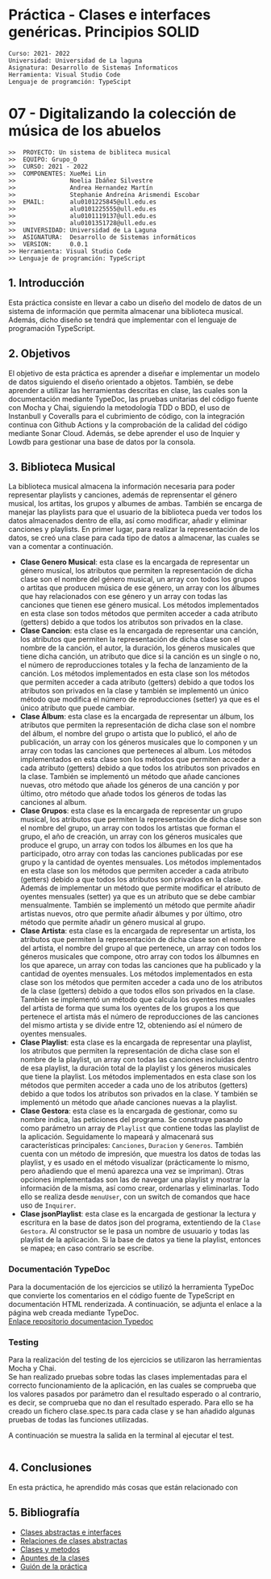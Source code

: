 # Práctica  - Clases e interfaces genéricas. Principios SOLID

```
Curso: 2021- 2022
Universidad: Universidad de La laguna
Asignatura: Desarrollo de Sistemas Informaticos
Herramienta: Visual Studio Code
Lenguaje de programción: TypeScipt
```

# 07 - Digitalizando la colección de música de los abuelos

```
>>  PROYECTO: Un sistema de bibliteca musical
>>  EQUIPO: Grupo_O
>>  CURSO: 2021 - 2022
>>  COMPONENTES: XueMei Lin
>>               Noelia Ibáñez Silvestre
>>               Andrea Hernandez Martín
>>               Stephanie Andreína Arismendi Escobar
>>  EMAIL:       alu0101225845@ull.edu.es
>>               alu0101225555@ull.edu.es
>>               alu0101119137@ull.edu.es
>>               alu0101351728@ull.edu.es
>>  UNIVERSIDAD: Universidad de La Laguna
>>  ASIGNATURA:  Desarrollo de Sistemas informáticos
>>  VERSION:     0.0.1
>> Herramienta: Visual Studio Code
>> Lenguaje de programción: TypeScript
```

## 1. Introducción
Esta práctica consiste en llevar a cabo un diseño del modelo de datos de un sistema de información que permita almacenar una biblioteca musical. Además, dicho diseño se tendrá que implementar con el lenguaje de programación TypeScript.    

## 2. Objetivos
El objetivo de esta práctica es aprender a diseñar e implementar un modelo de datos siguiendo el diseño orientado a objetos. También, se debe aprender a utilizar las herramientas descritas en clase, las cuales son la documentación mediante TypeDoc, las pruebas unitarias del código fuente con Mocha y Chai, siguiendo la metodología TDD o BDD, el uso de Instanbull y Coveralls para el cubrimiento de código, con la integración continua con Github Actions y la comprobación de la calidad del código mediante Sonar Cloud. Además, se debe aprender el uso de Inquier y Lowdb para gestionar una base de datos por la consola.

## 3. Biblioteca Musical
La biblioteca musical almacena la información necesaria para poder representar playlists y canciones, además de reprensentar el género musical, los artitas, los grupos y albumes de ambas. También se encarga de manejar las playlists para que el usuario de la biblioteca pueda ver todos los datos almacenados dentro de ella, así como modificar, añadir y eliminar canciones y playlists.  En primer lugar, para realizar la representación de los datos, se creó una clase para cada tipo de datos a almacenar, las cuales se van a comentar a continuación.  
- **Clase Genero Musical**: esta clase es la encargada de representar un género musical, los atributos que permiten la representación de dicha clase son el nombre del género musical, un array con todos los grupos o artitas que producen música de ese género, un array con los álbumes que hay relacionados con ese género y un array con todas las canciones que tienen ese género musical.  Los métodos implementados en esta clase son todos métodos que permiten acceder a cada atributo (getters) debido a que todos los atributos son privados en la clase.  
- **Clase Cancion**: esta clase es la encargada de representar una canción, los atributos que permiten la representación de dicha clase son el nombre de la canción, el autor, la duración, los géneros musicales que tiene dicha canción, un atributo que dice si la canción es un single o no, el número de reproducciones totales y la fecha de lanzamiento de la canción. Los métodos implementados en esta clase son los métodos que permiten acceder a cada atributo (getters) debido a que todos los atributos son privados en la clase y también se implementó un único método que modifica el número de reproducciones (setter) ya que es el único atributo que puede cambiar.  
- **Clase Álbum**: esta clase es la encargada de representar un álbum, los atributos que permiten la representación de dicha clase son el nombre del álbum, el nombre del grupo o artista que lo publicó, el año de publicación, un array con los géneros musicales que lo componen y un array con todas las canciones que perteneces al album. Los métodos implementados en esta clase son los métodos que permiten acceder a cada atributo (getters) debido a que todos los atributos son privados en la clase. También se implementó un método que añade canciones nuevas, otro método que añade los géneros de una canción y por último, otro método que añade todos los géneros de todas las canciones al album.  
- **Clase Grupos**: esta clase es la encargada de representar un grupo musical, los atributos que permiten la representación de dicha clase son el nombre del grupo, un array con todos los artistas que forman el grupo, el año de creación, un array con los géneros musicales que produce el grupo, un array con todos los álbumes en los que ha participado, otro array con todas las canciones publicadas por ese grupo y la cantidad de oyentes mensuales. Los métodos implementados en esta clase son los métodos que permiten acceder a cada atributo (getters) debido a que todos los atributos son privados en la clase. Además de implementar un método que permite modificar el atributo de oyentes mensuales (setter) ya que es un atributo que se debe cambiar mensualmente. También se implementó un método que permite añadir artistas nuevos, otro que permite añadir álbumes y por último, otro método que permite añadir un género musical al grupo.  
- **Clase Artista**: esta clase es la encargada de representar un artista, los atributos que permiten la representación de dicha clase son el nombre del artista, el nombre del grupo al que pertenece, un array con todos los géneros musicales que compone, otro array con todos los álbumnes en los que aparece, un array con todas las canciones que ha publicado y la cantidad de oyentes mensuales. Los métodos implementados en esta clase son los métodos que permiten acceder a cada uno de los atributos de la clase (getters) debido a que todos ellos son privados en la clase. También se implementó un método que calcula los oyentes mensuales del artista de forma que suma los oyentes de los grupos a los que pertenece el artista más el número de reproducciones de las canciones del mismo artista y se divide entre 12, obteniendo así el número de oyentes mensuales.  
- **Clase Playlist**: esta clase es la encargada de representar una playlist, los atributos que permiten la representación de dicha clase son el nombre de la playlist, un array con todas las canciones incluidas dentro de esa playlist, la duración total de la playlist y los géneros musicales que tiene la playlist. Los métodos implementados en esta clase son los métodos que permiten acceder a cada uno de los atributos (getters) debido a que todos los atributos son privados en la clase. Y también se implementó un método que añade canciones nuevas a la playlist.  
- **Clase Gestora**: esta clase es la encargada de gestionar, como su nombre indica, las peticiones del programa. Se construye pasando como parámetro un array de `Playlist` que contiene todas las playlist de la aplicación. Seguidamente lo mapeará y almacenará sus características principales: `Canciones`, `Duracion` y `Generos`.
También cuenta con un método de impresión, que muestra los datos de todas las playlist, y es usado en el método visualizar (prácticamente lo mismo, pero añadiendo que el menú aparezca una vez se impriman). Otras opciones implementadas son las de navegar una playlist y mostrar la información de la misma, así como crear, ordenarlas y eliminarlas. Todo ello se realiza desde `menuUser`, con un switch de comandos que hace uso de `Inquirer`.
- **Clase jsonPlaylist**: esta clase es la encargada de gestionar la lectura y escritura en la base de datos json del programa, extentiendo de la `Clase Gestora`. Al constructor se le pasa un nombre de usuuario y todas las playlist de la aplicación. Si la base de datos ya tiene la playlist, entonces  se mapea; en caso contrario se escribe. 

### Documentación TypeDoc  
Para la documentación de los ejercicios se utilizó la herramienta TypeDoc que convierte los comentarios en el código fuente de TypeScript en documentación HTML renderizada. A continuación, se adjunta el enlace a la página web creada mediante TypeDoc.  
[Enlace repositorio documentacion Typedoc](https://github.com/ULL-ESIT-INF-DSI-2122/ull-esit-inf-dsi-21-22-prct07-music-datamodel-grupo-o/tree/main/docs)  

### Testing  
Para la realización del testing de los ejercicios se utilizaron las herramientas Mocha y Chai.  
Se han realizado pruebas sobre todas las clases implementadas para el correcto funcionamiento de la aplicación, en las cuales se comprueba que los valores pasados por parámetro dan el resultado esperado o al contrario, es decir, se comprueba que no dan el resultado esperado. Para ello se ha creado un fichero clase.spec.ts para cada clase y se han añadido algunas pruebas de todas las funciones utilizadas.  

A continuación se muestra la salida en la terminal al ejecutar el test.  
```
```

##  4. Conclusiones

En esta práctica, he aprendido más cosas que están relacionado con

## 5. Bibliografía
- [Clases abstractas e interfaces](https://ifgeekthen.everis.com/es/clases-abstractas-e-interfaces)
- [Relaciones de clases abstractas](https://qastack.mx/programming/597769/how-do-i-create-an-abstract-base-class-in-javascript)
- [Clases y metodos](https://lenguajejs.com/javascript/caracteristicas/clases-es6/)
- [Apuntes de la clases](https://ull-esit-inf-dsi-2122.github.io/typescript-theory/)
- [Guión de la práctica](https://ull-esit-inf-dsi-2122.github.io/prct07-music-dataModel/)
